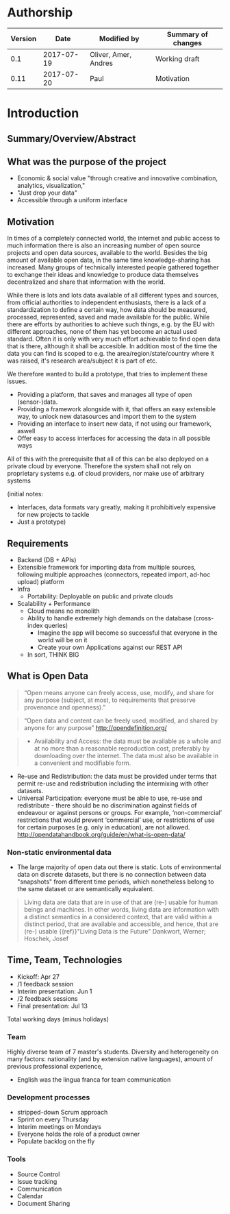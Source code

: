 # Authorship

|Version|Date|Modified by|Summary of changes|
|-------|----|-----------|------------------|
|  0.1  | 2017-07-19 | Oliver, Amer, Andres | Working draft |
|  0.11  | 2017-07-20 | Paul | Motivation |

# Introduction

## Summary/Overview/Abstract

## What was the purpose of the project

* Economic & social value "through creative and innovative combination, analytics, visualization,"
* "Just drop your data"
* Accessible through a uniform interface

## Motivation
In times of a completely connected world, the internet and public access to much information there is also an increasing number of open source projects and open data sources, available to the world. Besides the big amount of available open data, in the same time knowledge-sharing has increased. Many groups of technically interested people gathered together to exchange their ideas and knowledge to produce data themselves decentralized and share that information with the world. 

While there is lots and lots data available of all different types and sources, from official authorities to independent enthusiasts, there is a lack of a standardization to define a certain way, how data should be measured, processed, represented, saved and made available for the public. While there are efforts by authorities to achieve such things, e.g. by the EU with different approaches, none of them has yet become an actual used standard. Often it is only with very much effort achievable to find open data that is there, although it shall be accesible. In addition most of the time the data you can find is scoped to e.g. the area/region/state/country where it was raised, it's research area/subject it is part of etc. 

We therefore wanted to build a prototype, that tries to implement these issues. 

* Providing a platform, that saves and manages all type of open (sensor-)data.
* Providing a framework alongside with it, that offers an easy extensible way, to unlock new datasources and import them to the system
* Providing an interface to insert new data, if not using our framework, aswell
* Offer easy to access interfaces for accessing the data in all possible ways

All of this with the prerequisite that all of this can be also deployed on a private cloud by everyone. Therefore the system shall not rely on proprietary systems e.g. of cloud providers, nor make use of arbitrary systems 


(initial notes:

  - Interfaces, data formats vary greatly, making it prohibitively expensive for new projects to tackle
  - Just a prototype)

## Requirements
* Backend (DB + APIs)
* Extensible framework for importing data from multiple sources, following multiple approaches (connectors, repeated import, ad-hoc upload) platform
* Infra
  - Portability: Deployable on public and private clouds
* Scalability + Performance
  - Cloud means no monolith
  - Ability to handle extremely high demands on the database (cross-index queries)
    * Imagine the app will become so successful that everyone in the world will be on it
    * Create your own Applications against our REST API
  - In sort, THINK BIG

## What is Open Data

> “Open means anyone can freely access, use, modify, and share for any purpose (subject, at most, to requirements that preserve provenance and openness).”

> “Open data and content can be freely used, modified, and shared by anyone for any purpose”
http://opendefinition.org/

> * Availability and Access: the data must be available as a whole and at no more than a reasonable reproduction cost, preferably by downloading over the internet. The data must also be available in a convenient and modifiable form.
* Re-use and Redistribution: the data must be provided under terms that permit re-use and redistribution including the intermixing with other datasets.
* Universal Participation: everyone must be able to use, re-use and redistribute - there should be no discrimination against fields of endeavour or against persons or groups. For example, ‘non-commercial’ restrictions that would prevent ‘commercial’ use, or restrictions of use for certain purposes (e.g. only in education), are not allowed.
http://opendatahandbook.org/guide/en/what-is-open-data/

### Non-static environmental data
- The large majority of open data out there is static.
Lots of environmental data on discrete datasets, but there is no connection between data "snapshots" from different time periods, which nonetheless belong to the same dataset or are semantically equivalent.

> Living data are data that are in use of that are (re-) usable for human beings and machines. In other words, living data are information with a distinct semantics in a considered context, that are valid within a distinct period, that are available and accessible, and hence, that are (re-) usable {{ref}}"Living Data is the Future" Dankwort, Werner; Hoschek, Josef

## Time, Team, Technologies

* Kickoff: Apr 27
* /1 feedback session
* Interim presentation: Jun 1
* /2 feedback sessions
* Final presentation: Jul 13

Total working days (minus holidays)

### Team

Highly diverse team of 7 master's students. Diversity and heterogeneity on many factors: nationality (and by extension native languages), amount of previous professional experience,
* English was the lingua franca for team communication

### Development processes
* stripped-down Scrum approach
* Sprint on every Thursday
* Interim meetings on Mondays
* Everyone holds the role of a product owner
* Populate backlog on the fly

### Tools
* Source Control
* Issue tracking
* Communication
* Calendar
* Document Sharing
